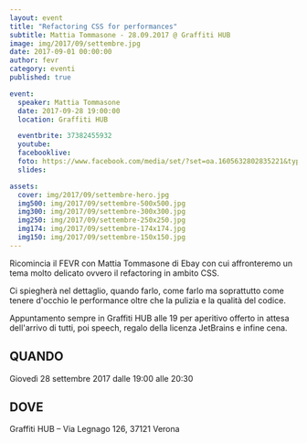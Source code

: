 ```yaml
---
layout: event
title: "Refactoring CSS for performances"
subtitle: Mattia Tommasone - 28.09.2017 @ Graffiti HUB
image: img/2017/09/settembre.jpg
date: 2017-09-01 00:00:00
author: fevr
category: eventi
published: true

event:
  speaker: Mattia Tommasone
  date: 2017-09-28 19:00:00
  location: Graffiti HUB

  eventbrite: 37382455932
  youtube:
  facebooklive: 
  foto: https://www.facebook.com/media/set/?set=oa.1605632802835221&type=3
  slides:

assets:
  cover: img/2017/09/settembre-hero.jpg
  img500: img/2017/09/settembre-500x500.jpg
  img300: img/2017/09/settembre-300x300.jpg
  img250: img/2017/09/settembre-250x250.jpg
  img174: img/2017/09/settembre-174x174.jpg
  img150: img/2017/09/settembre-150x150.jpg
---
```


Ricomincia il FEVR con Mattia Tommasone di Ebay con cui affronteremo un tema molto delicato ovvero il refactoring in ambito CSS.

Ci spiegherà nel dettaglio, quando farlo, come farlo ma soprattutto come tenere d'occhio le performance oltre che la pulizia e la qualità del codice.

Appuntamento sempre in Graffiti HUB alle 19 per aperitivo offerto in attesa dell'arrivo di tutti, poi speech, regalo della licenza JetBrains e infine cena.

## QUANDO

Giovedì 28 settembre 2017 dalle 19:00 alle 20:30

## DOVE

Graffiti HUB – Via Legnago 126, 37121 Verona

